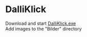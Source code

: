 # DalliKlick
 
Download and start 
<a download="DalliKlick.exe" href="/builds">
    DalliKlick.exe
</a>
<br/>Add images to the "Bilder" directory